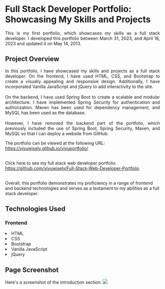 <h1>Full Stack Developer Portfolio: Showcasing My Skills and Projects</h1>
<p align="justify">This is my first portfolio, which showcases my skills as a full stack developer. 
I developed this portfolio between March 31, 2023, and April 16, 2023 and updated it on May 14, 2013.</p>

<h2>Project Overview</h2>
<p align="justify">In this portfolio, I have showcased my skills and projects as a full stack developer. 
On the frontend, I have used HTML, CSS, and Bootstrap to create a visually appealing and responsive design. 
Additionally, I have incorporated Vanilla JavaScript and jQuery to add interactivity to the site.
<br><br>
On the backend, I have used Spring Boot to create a scalable and modular architecture. 
I have implemented Spring Security for authentication and authorization. Maven has been used for dependency management, and MySQL has been used as the database.
<br><br>
However, I have removed the backend part of the portfolio, which previously included the use of Spring Boot, Spring Security, Maven, and MySQL so that I can deploy a website from GitHub.
  
The portfolio can be viewed at the following URL: <br>
https://yjyuwisely.github.io/yjyuportfolio/<br><br>
  
Click here to see my full stack web developer portfolio.<br>
https://github.com/yjyuwisely/Full-Stack-Web-Developer-Portfolio <br><br>
  
  
Overall, this portfolio demonstrates my proficiency in a range of frontend and backend technologies 
and serves as a testament to my abilities as a full stack developer.</p>

<h2>Technologies Used</h2>
<h3>Frontend</h3>
<li>HTML</li>
<li>CSS</li>
<li>Bootstrap</li>
<li>Vanilla JavaScript</li>
<li>jQuery</li>

<h2>Page Screenshot</h2>
Here's a screenshot of the introduction section:
<img src="https://github.com/yjyuwisely/MyPortfolio/assets/124529023/39566b53-4cdb-47be-89ba-d633e10ac5d7">
